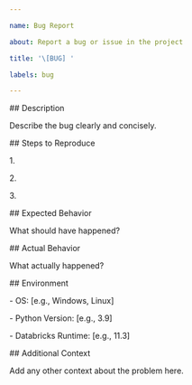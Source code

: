 ```yaml
---

name: Bug Report

about: Report a bug or issue in the project

title: '\[BUG] '

labels: bug

---
```




\## Description

Describe the bug clearly and concisely.



\## Steps to Reproduce

1\. 

2\. 

3\. 



\## Expected Behavior

What should have happened?



\## Actual Behavior

What actually happened?



\## Environment

\- OS: \[e.g., Windows, Linux]

\- Python Version: \[e.g., 3.9]

\- Databricks Runtime: \[e.g., 11.3]



\## Additional Context

Add any other context about the problem here.

